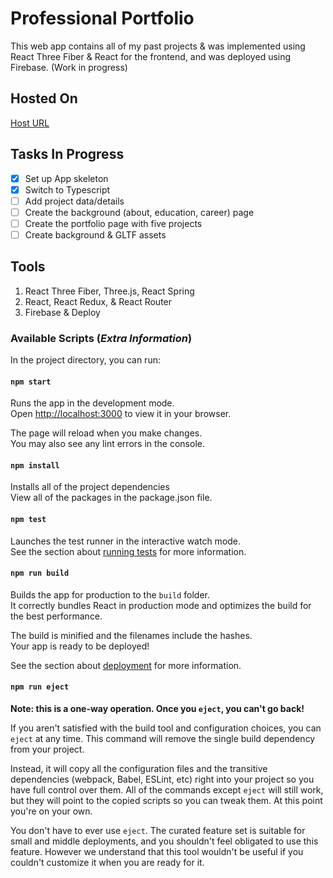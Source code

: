 # Professional Portfolio
This web app contains all of my past projects & was implemented using React Three Fiber & React for the frontend, and was deployed using Firebase. (Work in progress)

## Hosted On
[Host URL](https://three-portfolio-ba609.web.app/)

## Tasks In Progress
- [x] Set up App skeleton
- [x] Switch to Typescript
- [ ] Add project data/details
- [ ] Create the background (about, education, career) page
- [ ] Create the portfolio page with five projects
- [ ] Create background & GLTF assets

## Tools
1. React Three Fiber, Three.js, React Spring
2. React, React Redux, & React Router
3. Firebase & Deploy

### Available Scripts (*Extra Information*)

In the project directory, you can run:

#### `npm start`

Runs the app in the development mode.\
Open [http://localhost:3000](http://localhost:3000) to view it in your browser.

The page will reload when you make changes.\
You may also see any lint errors in the console.

#### `npm install`

Installs all of the project dependencies\
View all of the packages in the package.json file.

#### `npm test`

Launches the test runner in the interactive watch mode.\
See the section about [running tests](https://facebook.github.io/create-react-app/docs/running-tests) for more information.

#### `npm run build`

Builds the app for production to the `build` folder.\
It correctly bundles React in production mode and optimizes the build for the best performance.

The build is minified and the filenames include the hashes.\
Your app is ready to be deployed!

See the section about [deployment](https://facebook.github.io/create-react-app/docs/deployment) for more information.

#### `npm run eject`

**Note: this is a one-way operation. Once you `eject`, you can't go back!**

If you aren't satisfied with the build tool and configuration choices, you can `eject` at any time. This command will remove the single build dependency from your project.

Instead, it will copy all the configuration files and the transitive dependencies (webpack, Babel, ESLint, etc) right into your project so you have full control over them. All of the commands except `eject` will still work, but they will point to the copied scripts so you can tweak them. At this point you're on your own.

You don't have to ever use `eject`. The curated feature set is suitable for small and middle deployments, and you shouldn't feel obligated to use this feature. However we understand that this tool wouldn't be useful if you couldn't customize it when you are ready for it.